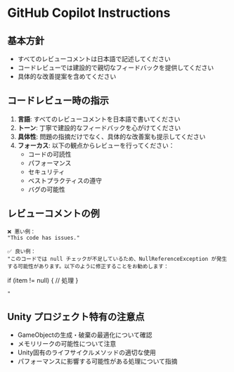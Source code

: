 # GitHub Copilot Instructions

## 基本方針
- すべてのレビューコメントは日本語で記述してください
- コードレビューでは建設的で親切なフィードバックを提供してください
- 具体的な改善提案を含めてください

## コードレビュー時の指示
1. **言語**: すべてのレビューコメントを日本語で書いてください
2. **トーン**: 丁寧で建設的なフィードバックを心がけてください
3. **具体性**: 問題の指摘だけでなく、具体的な改善案も提示してください
4. **フォーカス**: 以下の観点からレビューを行ってください：
   - コードの可読性
   - パフォーマンス
   - セキュリティ
   - ベストプラクティスの遵守
   - バグの可能性

## レビューコメントの例
```
❌ 悪い例：
"This code has issues."

✅ 良い例：
"このコードでは null チェックが不足しているため、NullReferenceException が発生する可能性があります。以下のように修正することをお勧めします：
```
if (item != null)
{
    // 処理
}
```
"
```

## Unity プロジェクト特有の注意点
- GameObjectの生成・破棄の最適化について確認
- メモリリークの可能性について注意
- Unity固有のライフサイクルメソッドの適切な使用
- パフォーマンスに影響する可能性がある処理について指摘